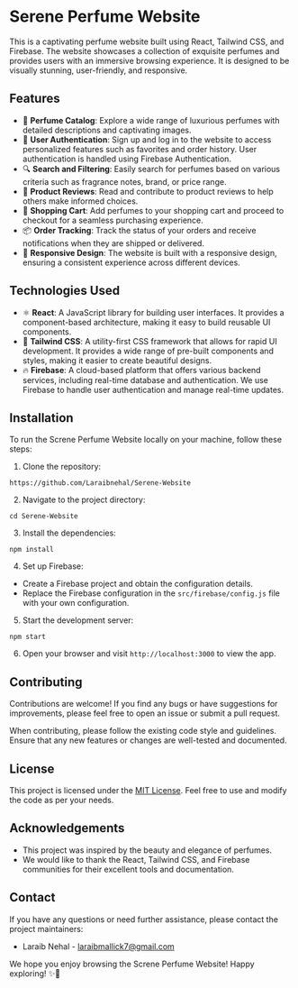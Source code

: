 # Serene Perfume Website

This is a captivating perfume website built using React, Tailwind CSS, and Firebase. The website showcases a collection of exquisite perfumes and provides users with an immersive browsing experience. It is designed to be visually stunning, user-friendly, and responsive.

## Features

- 💫 **Perfume Catalog**: Explore a wide range of luxurious perfumes with detailed descriptions and captivating images.
- 🔐 **User Authentication**: Sign up and log in to the website to access personalized features such as favorites and order history. User authentication is handled using Firebase Authentication.
- 🔍 **Search and Filtering**: Easily search for perfumes based on various criteria such as fragrance notes, brand, or price range.
- 🌟 **Product Reviews**: Read and contribute to product reviews to help others make informed choices.
- 🛒 **Shopping Cart**: Add perfumes to your shopping cart and proceed to checkout for a seamless purchasing experience.
- 📦 **Order Tracking**: Track the status of your orders and receive notifications when they are shipped or delivered.
- 📱 **Responsive Design**: The website is built with a responsive design, ensuring a consistent experience across different devices.

## Technologies Used

- ⚛️ **React**: A JavaScript library for building user interfaces. It provides a component-based architecture, making it easy to build reusable UI components.
- 🌈 **Tailwind CSS**: A utility-first CSS framework that allows for rapid UI development. It provides a wide range of pre-built components and styles, making it easier to create beautiful designs.
- 🔥 **Firebase**: A cloud-based platform that offers various backend services, including real-time database and authentication. We use Firebase to handle user authentication and manage real-time updates.

## Installation

To run the Screne Perfume Website locally on your machine, follow these steps:

1. Clone the repository:

```
https://github.com/Laraibnehal/Serene-Website
```

2. Navigate to the project directory:

```
cd Serene-Website
```

3. Install the dependencies:

```
npm install
```

4. Set up Firebase:

- Create a Firebase project and obtain the configuration details.
- Replace the Firebase configuration in the `src/firebase/config.js` file with your own configuration.

5. Start the development server:

```
npm start
```

6. Open your browser and visit `http://localhost:3000` to view the app.

## Contributing

Contributions are welcome! If you find any bugs or have suggestions for improvements, please feel free to open an issue or submit a pull request.

When contributing, please follow the existing code style and guidelines. Ensure that any new features or changes are well-tested and documented.

## License

This project is licensed under the [MIT License](LICENSE). Feel free to use and modify the code as per your needs.

## Acknowledgements

- This project was inspired by the beauty and elegance of perfumes.
- We would like to thank the React, Tailwind CSS, and Firebase communities for their excellent tools and documentation.

## Contact

If you have any questions or need further assistance, please contact the project maintainers:

- Laraib Nehal - laraibmallick7@gmail.com

We hope you enjoy browsing the Screne Perfume Website! Happy exploring! ✨🌸
